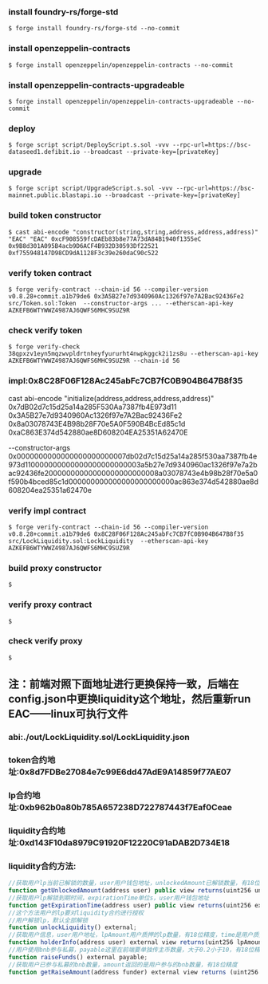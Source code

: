 ### install foundry-rs/forge-std
```shell
$ forge install foundry-rs/forge-std --no-commit
```
### install openzeppelin-contracts
```shell
$ forge install openzeppelin/openzeppelin-contracts --no-commit
```

### install openzeppelin-contracts-upgradeable
```shell
$ forge install openzeppelin/openzeppelin-contracts-upgradeable --no-commit
```


### deploy
```shell
$ forge script script/DeployScript.s.sol -vvv --rpc-url=https://bsc-dataseed1.defibit.io --broadcast --private-key=[privateKey]
```

### upgrade
```shell
$ forge script script/UpgradeScript.s.sol -vvv --rpc-url=https://bsc-mainnet.public.blastapi.io --broadcast --private-key=[privateKey]
```

### build token constructor
```shell
$ cast abi-encode "constructor(string,string,address,address,address)" "EAC" "EAC" 0xcF908559fcDAEb83b8e77A73dA84B1940f1355eC 0x9B8d301A095B4acb9D6ACF4B932D30593Df22521 0xf755948147D98CD9dA1128F3c39e260daC90c522

```

### verify token contract
```shell
$ forge verify-contract --chain-id 56 --compiler-version v0.8.28+commit.a1b79de6 0x3A5B27e7d9340960Ac1326f97e7A2Bac92436Fe2 src/Token.sol:Token  --constructor-args ... --etherscan-api-key AZKEFB6WTYWWZ4987AJ6QWFS6MHC9SUZ9R

```

### check verify token
```shell
$ forge verify-check 38qpxzv1eyn5mqzwvpldrtnheyfyururht4nwpkggck2i1zs8u --etherscan-api-key AZKEFB6WTYWWZ4987AJ6QWFS6MHC9SUZ9R --chain-id 56

```

### impl:0x8C28F06F128Ac245abFc7CB7fC0B904B647B8f35

cast abi-encode "initialize(address,address,address,address)" 0x7dB02d7c15d25a14a285F530Aa7387fb4E973d11 0x3A5B27e7d9340960Ac1326f97e7A2Bac92436Fe2 0x8a03078743E4B98b28F70e5A0F590B4BcEd85c1d 0xaC863E374d542880ae8D608204EA25351A62470E

--constructor-args 0x0000000000000000000000007db02d7c15d25a14a285f530aa7387fb4e973d110000000000000000000000003a5b27e7d9340960ac1326f97e7a2bac92436fe20000000000000000000000008a03078743e4b98b28f70e5a0f590b4bced85c1d000000000000000000000000ac863e374d542880ae8d608204ea25351a62470e


### verify impl contract
```shell
$ forge verify-contract --chain-id 56 --compiler-version v0.8.28+commit.a1b79de6 0x8C28F06F128Ac245abFc7CB7fC0B904B647B8f35 src/LockLiquidity.sol:LockLiquidity  --etherscan-api-key AZKEFB6WTYWWZ4987AJ6QWFS6MHC9SUZ9R

```

### build proxy constructor
```shell
$ 
```

### verify proxy contract
```shell
$ 
```

### check verify proxy
```shell
$ 
```


## 注：前端对照下面地址进行更换保持一致，后端在config.json中更换liquidity这个地址，然后重新run EAC——linux可执行文件

### abi:./out/LockLiquidity.sol/LockLiquidity.json
### token合约地址:0x8d7FDBe27084e7c99E6dd47AdE9A14859f77AE07
### lp合约地址:0xb962b0a80b785A657238D722787443f7Eaf0Ceae
### liquidity合约地址:0xd143F10da8979C91920F12220C91aDAB2D734E18

### liquidity合约方法:
```javascript
//获取用户lp当前已解锁的数量，user用户钱包地址，unlockedAmount已解锁数量，有18位精度
function getUnlockedAmount(address user) public view returns(uint256 unlockedAmount);
//获取用户lp解锁到期时间，expirationTime单位s，user用户钱包地址
function getExpirationTime(address user) public view returns(uint256 expirationTime);
//这个方法用户的lp要对liquidity合约进行授权
//用户解锁lp，默认全部解锁
function unlockLiquidity() external;
//获取用户信息，user用户地址，lpAmount用户质押的lp数量，有18位精度，time是用户质押的时间戳
function holderInfo(address user) external view returns(uint256 lpAmount, uint256 time);
//用户使用bnb参与私募，payable这里在前端要单独传主币数量，大于0.2小于10，有18位精度
function raiseFunds() external payable;
//获取用户已参与私募的bnb数量，amount返回的是用户参与的bnb数量，有18位精度
function getRaiseAmount(address funder) external view returns (uint256 amount);
```
